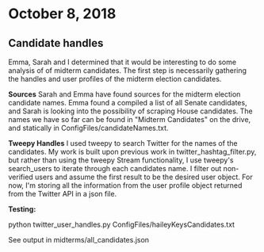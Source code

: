 # October 8, 2018
## Candidate handles

Emma, Sarah and I determined that it would be interesting to do some analysis of of midterm candidates. The first step is necessarily gathering the handles and user profiles of the midterm election candidates.

**Sources**
Sarah and Emma have found sources for the midterm election candidate names. Emma found a compiled a list of all Senate candidates, and Sarah is looking into the possibility of scraping House candidates. The names we have so far can be found in "Midterm Candidates" on the drive, and statically in ConfigFiles/candidateNames.txt.

**Tweepy Handles**
I used tweepy to search Twitter for the names of the candidates. My work is built upon previous work in twitter_hashtag_filter.py, but rather than using the tweepy Stream functionality, I use tweepy's search_users to iterate through each candidates name. I filter out non-verified users and assume the first result to be the desired user object. For now, I'm storing all the information from the user profile object returned from the Twitter API in a json file.

**Testing:**

python twitter_user_handles.py ConfigFiles/haileyKeysCandidates.txt

See output in midterms/all_candidates.json

